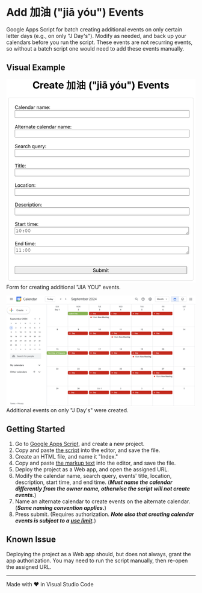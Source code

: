 # Add 加油 ("jiā yóu") Events

Google Apps Script for batch creating additional events on only certain letter days (e.g., on only "J Day's"). Modify as needed, and back up your calendars before you run the script. These events are not recurring events, so without a batch script one would need to add these events manually.

## Visual Example

<img src="screenshots/calendarForm.png" alt="screenshot of calendar form" width="800"><br>Form for creating additional "JIA YOU" events.

<img src="screenshots/calendar.png" alt="screenshot of calendar" width="800"><br>Additional events on only "J Day's" were created.

## Getting Started

1. Go to [Google Apps Script](https://script.google.com/), and create a new project.
2. Copy and paste [the script](./Code.gs) into the editor, and save the file.
3. Create an HTML file, and name it "Index."
4. Copy and paste [the markup text](./Index.html) into the editor, and save the file.
5. Deploy the project as a Web app, and open the assigned URL.
6. Modify the calendar name, search query, events' title, location, description, start time, and end time. (***Must name the calendar differently from the owner name, otherwise the script will not create events.***)
7. Name an alternate calendar to create events on the alternate calendar. (***Same naming convention applies.***)
8. Press submit. (Requires authorization. ***Note also that creating calendar events is subject to a [use limit](https://support.google.com/a/answer/2905486?hl=en).***)

## Known Issue

Deploying the project as a Web app should, but does not always, grant the app authorization. You may need to run the script manually, then re-open the assigned URL.

<hr>
Made with &heartsuit; in Visual Studio Code